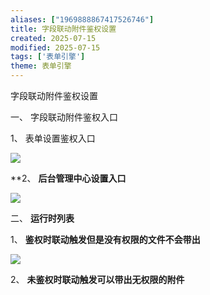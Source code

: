 ```yaml
---
aliases: ["1969888867417526746"]
title: 字段联动附件鉴权设置
created: 2025-07-15
modified: 2025-07-15
tags: ['表单引擎']
theme: 表单引擎
---
```


字段联动附件鉴权设置

一、 字段联动附件鉴权入口

1、 表单设置鉴权入口

![](https://myhelpdoc.oss-cn-heyuan.aliyuncs.com/mdimages/a8256963ad0241cdab591fc30cb80ac3.jpg)

**2、 **后台管理中心设置入口**

**![](https://myhelpdoc.oss-cn-heyuan.aliyuncs.com/mdimages/ece38e610710ecb74d8bad3c18af1562.jpg)**

二、 **运行时列表**

1、 **鉴权时联动触发但是没有权限的文件不会带出**

**![](https://myhelpdoc.oss-cn-heyuan.aliyuncs.com/mdimages/de47b06a1183ce7013e2cbd26b500a35.jpg)**

2、 **未鉴权时联动触发可以带出无权限的附件**

